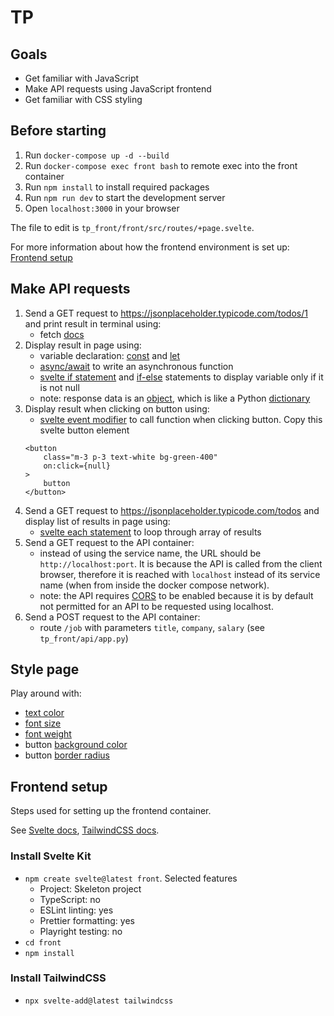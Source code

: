 # TP

## Goals

- Get familiar with JavaScript
- Make API requests using JavaScript frontend
- Get familiar with CSS styling

## Before starting

1. Run `docker-compose up -d --build`
2. Run `docker-compose exec front bash` to remote exec into the front container
3. Run `npm install` to install required packages
4. Run `npm run dev` to start the development server
5. Open `localhost:3000` in your browser

The file to edit is `tp_front/front/src/routes/+page.svelte`.

For more information about how the frontend environment is set up: [Frontend setup](#frontend-setup)

## Make API requests


1. Send a GET request to https://jsonplaceholder.typicode.com/todos/1 and print result in terminal using:
    - fetch [docs](https://developer.mozilla.org/en-US/docs/Web/API/Fetch_API/Using_Fetch)
2. Display result in page using:
    - variable declaration: [const](https://developer.mozilla.org/en-US/docs/Web/JavaScript/Reference/Statements/const) and [let](https://developer.mozilla.org/en-US/docs/Web/JavaScript/Reference/Statements/let)
    - [async/await](https://developer.mozilla.org/en-US/docs/Learn/JavaScript/Asynchronous/Promises#async_and_await) to write an asynchronous function
    - [svelte if statement](https://svelte.dev/tutorial/if-blocks) and [if-else](https://svelte.dev/tutorial/else-if-blocks) statements to display variable only if it is not null
    - note: response data is an [object](https://dmitripavlutin.com/access-object-properties-javascript/), which is like a Python [dictionary](https://www.w3schools.com/python/python_dictionaries.asp)
3. Display result when clicking on button using:
    - [svelte event modifier](https://svelte.dev/tutorial/event-modifiers) to call function when clicking button. Copy this svelte button element
    ```
    <button
		class="m-3 p-3 text-white bg-green-400"
		on:click={null}
	>
		button
	</button>
    ```
4. Send a GET request to https://jsonplaceholder.typicode.com/todos and display list of results in page using:
    - [svelte each statement](https://svelte.dev/tutorial/each-blocks) to loop through array of results
5. Send a GET request to the API container:
    - instead of using the service name, the URL should be `http://localhost:port`. It is because the API is called from the client browser, therefore it is reached with `localhost` instead of its service name (when from inside the docker compose network).
    - note: the API requires [CORS](https://developer.mozilla.org/en-US/docs/Web/HTTP/CORS) to be enabled because it is by default not permitted for an API to be requested using localhost.
6. Send a POST request to the API container:
    - route `/job` with parameters `title`, `company`, `salary` (see `tp_front/api/app.py`)

## Style page

Play around with:
- [text color](https://tailwindcss.com/docs/text-color)
- [font size](https://tailwindcss.com/docs/font-size)
- [font weight](https://tailwindcss.com/docs/font-weight)
- button [background color](https://tailwindcss.com/docs/background-color)
- button [border radius](https://tailwindcss.com/docs/border-radius)

## Frontend setup

Steps used for setting up the frontend container.

See [Svelte docs](https://kit.svelte.dev/), [TailwindCSS docs](https://github.com/svelte-add/tailwindcss).

### Install Svelte Kit

- `npm create svelte@latest front`. Selected features
    - Project: Skeleton project
    - TypeScript: no
    - ESLint linting: yes
    - Prettier formatting: yes
    - Playright testing: no
- `cd front`
- `npm install`

### Install TailwindCSS

- `npx svelte-add@latest tailwindcss`